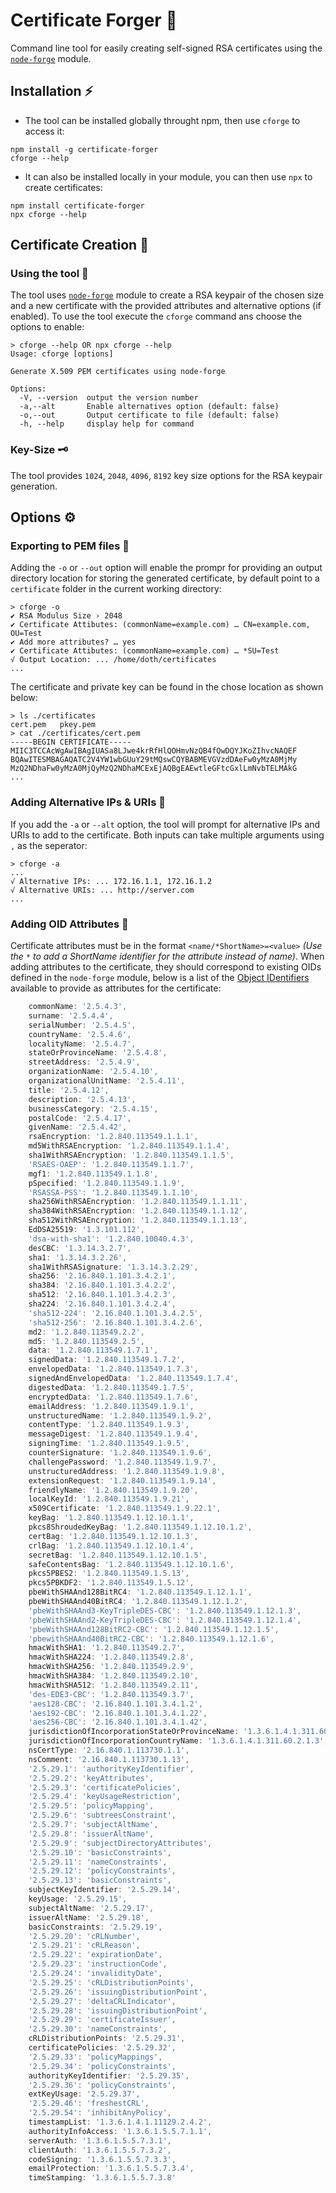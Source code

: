 # Certificate Forger :closed_book:
Command line tool for easily creating self-signed RSA certificates using the [`node-forge`](https://www.npmjs.com/package/node-forge) module. 

## Installation :zap:
- The tool can be installed globally throught npm, then use `cforge` to access it:
```console
npm install -g certificate-forger
cforge --help
```
- It can also be installed locally in your module, you can then use `npx` to create certificates:
```console
npm install certificate-forger
npx cforge --help
```

## Certificate Creation :scroll:
### Using the tool :hammer:
The tool uses [`node-forge`](https://www.npmjs.com/package/node-forge) module to create a RSA keypair of the chosen size and  a new certificate with the provided attributes and alternative options (if enabled). To use the tool execute the `cforge` command ans choose the options to enable:
```console
> cforge --help OR npx cforge --help
Usage: cforge [options]

Generate X.509 PEM certificates using node-forge

Options:
  -V, --version  output the version number
  -a,--alt       Enable alternatives option (default: false)
  -o,--out       Output certificate to file (default: false)
  -h, --help     display help for command
```
### Key-Size :old_key:
The tool provides `1024`, `2048`, `4096`, `8192` key size options for the RSA keypair generation.

## Options :gear:
### Exporting to PEM files :open_file_folder:
Adding the `-o` or `--out` option will enable the prompr for providing an output directory location for storing the generated certificate, by default point to a `certificate` folder in the current working directory:
```console
> cforge -o
✔ RSA Modulus Size › 2048
✔ Certificate Attibutes: (commonName=example.com) … CN=example.com, OU=Test
✔ Add more attributes? … yes
✔ Certificate Attibutes: (commonName=example.com) … *SU=Test
√ Output Location: ... /home/doth/certificates
...
```
The certificate and private key can be found in the chose location as shown below:
```console
> ls ./certificates
cert.pem   pkey.pem
> cat ./certificates/cert.pem
-----BEGIN CERTIFICATE-----
MIIC3TCCAcWgAwIBAgIUASa8LJwe4krRfHlQOHmvNzQB4fQwDQYJKoZIhvcNAQEF
BQAwITESMBAGAQATC2V4YW1wbGUuY29tMQswCQYBABMEVGVzdDAeFw0yMzA0MjMy
MzQ2NDhaFw0yMzA0MjQyMzQ2NDhaMCExEjAQBgEAEwtleGFtcGxlLmNvbTELMAkG
...
```

### Adding Alternative IPs & URIs :link:
If you add the `-a` or `--alt` option, the tool will prompt for alternative IPs and URIs to add to the certificate. Both inputs can take multiple arguments using `,` as the seperator:
```console
> cforge -a
...
√ Alternative IPs: ... 172.16.1.1, 172.16.1.2
√ Alternative URIs: ... http://server.com 
...
```

### Adding OID Attributes :wrench:
Certificate attributes must be in the format `<name/*ShortName>=<value>` *(Use the `*` to add a ShortName identifier for the attribute instead of name)*.
When adding attributes to the certificate, they should correspond to existing OIDs defined in the `node-forge` module, below is a list of the [Object IDentifiers](https://en.wikipedia.org/wiki/Object_identifier) available to provide as attributes for the certificate:
```js
    commonName: '2.5.4.3',
    surname: '2.5.4.4',
    serialNumber: '2.5.4.5',
    countryName: '2.5.4.6',
    localityName: '2.5.4.7',
    stateOrProvinceName: '2.5.4.8',
    streetAddress: '2.5.4.9',
    organizationName: '2.5.4.10',
    organizationalUnitName: '2.5.4.11',
    title: '2.5.4.12',
    description: '2.5.4.13',
    businessCategory: '2.5.4.15',
    postalCode: '2.5.4.17',
    givenName: '2.5.4.42',
    rsaEncryption: '1.2.840.113549.1.1.1',
    md5WithRSAEncryption: '1.2.840.113549.1.1.4',
    sha1WithRSAEncryption: '1.2.840.113549.1.1.5',
    'RSAES-OAEP': '1.2.840.113549.1.1.7',
    mgf1: '1.2.840.113549.1.1.8',
    pSpecified: '1.2.840.113549.1.1.9',
    'RSASSA-PSS': '1.2.840.113549.1.1.10',
    sha256WithRSAEncryption: '1.2.840.113549.1.1.11',
    sha384WithRSAEncryption: '1.2.840.113549.1.1.12',
    sha512WithRSAEncryption: '1.2.840.113549.1.1.13',
    EdDSA25519: '1.3.101.112',
    'dsa-with-sha1': '1.2.840.10040.4.3',
    desCBC: '1.3.14.3.2.7',
    sha1: '1.3.14.3.2.26',
    sha1WithRSASignature: '1.3.14.3.2.29',
    sha256: '2.16.840.1.101.3.4.2.1',
    sha384: '2.16.840.1.101.3.4.2.2',
    sha512: '2.16.840.1.101.3.4.2.3',
    sha224: '2.16.840.1.101.3.4.2.4',
    'sha512-224': '2.16.840.1.101.3.4.2.5',
    'sha512-256': '2.16.840.1.101.3.4.2.6',
    md2: '1.2.840.113549.2.2',
    md5: '1.2.840.113549.2.5',
    data: '1.2.840.113549.1.7.1',
    signedData: '1.2.840.113549.1.7.2',
    envelopedData: '1.2.840.113549.1.7.3',
    signedAndEnvelopedData: '1.2.840.113549.1.7.4',
    digestedData: '1.2.840.113549.1.7.5',
    encryptedData: '1.2.840.113549.1.7.6',
    emailAddress: '1.2.840.113549.1.9.1',
    unstructuredName: '1.2.840.113549.1.9.2',
    contentType: '1.2.840.113549.1.9.3',
    messageDigest: '1.2.840.113549.1.9.4',
    signingTime: '1.2.840.113549.1.9.5',
    counterSignature: '1.2.840.113549.1.9.6',
    challengePassword: '1.2.840.113549.1.9.7',
    unstructuredAddress: '1.2.840.113549.1.9.8',
    extensionRequest: '1.2.840.113549.1.9.14',
    friendlyName: '1.2.840.113549.1.9.20',
    localKeyId: '1.2.840.113549.1.9.21',
    x509Certificate: '1.2.840.113549.1.9.22.1',
    keyBag: '1.2.840.113549.1.12.10.1.1',
    pkcs8ShroudedKeyBag: '1.2.840.113549.1.12.10.1.2',
    certBag: '1.2.840.113549.1.12.10.1.3',
    crlBag: '1.2.840.113549.1.12.10.1.4',
    secretBag: '1.2.840.113549.1.12.10.1.5',
    safeContentsBag: '1.2.840.113549.1.12.10.1.6',
    pkcs5PBES2: '1.2.840.113549.1.5.13',
    pkcs5PBKDF2: '1.2.840.113549.1.5.12',
    pbeWithSHAAnd128BitRC4: '1.2.840.113549.1.12.1.1',
    pbeWithSHAAnd40BitRC4: '1.2.840.113549.1.12.1.2',
    'pbeWithSHAAnd3-KeyTripleDES-CBC': '1.2.840.113549.1.12.1.3',
    'pbeWithSHAAnd2-KeyTripleDES-CBC': '1.2.840.113549.1.12.1.4',
    'pbeWithSHAAnd128BitRC2-CBC': '1.2.840.113549.1.12.1.5',
    'pbewithSHAAnd40BitRC2-CBC': '1.2.840.113549.1.12.1.6',
    hmacWithSHA1: '1.2.840.113549.2.7',
    hmacWithSHA224: '1.2.840.113549.2.8',
    hmacWithSHA256: '1.2.840.113549.2.9',
    hmacWithSHA384: '1.2.840.113549.2.10',
    hmacWithSHA512: '1.2.840.113549.2.11',
    'des-EDE3-CBC': '1.2.840.113549.3.7',
    'aes128-CBC': '2.16.840.1.101.3.4.1.2',
    'aes192-CBC': '2.16.840.1.101.3.4.1.22',
    'aes256-CBC': '2.16.840.1.101.3.4.1.42',
    jurisdictionOfIncorporationStateOrProvinceName: '1.3.6.1.4.1.311.60.2.1.2',
    jurisdictionOfIncorporationCountryName: '1.3.6.1.4.1.311.60.2.1.3',
    nsCertType: '2.16.840.1.113730.1.1',
    nsComment: '2.16.840.1.113730.1.13',
    '2.5.29.1': 'authorityKeyIdentifier',
    '2.5.29.2': 'keyAttributes',
    '2.5.29.3': 'certificatePolicies',
    '2.5.29.4': 'keyUsageRestriction',
    '2.5.29.5': 'policyMapping',
    '2.5.29.6': 'subtreesConstraint',
    '2.5.29.7': 'subjectAltName',
    '2.5.29.8': 'issuerAltName',
    '2.5.29.9': 'subjectDirectoryAttributes',
    '2.5.29.10': 'basicConstraints',
    '2.5.29.11': 'nameConstraints',
    '2.5.29.12': 'policyConstraints',
    '2.5.29.13': 'basicConstraints',
    subjectKeyIdentifier: '2.5.29.14',
    keyUsage: '2.5.29.15',
    subjectAltName: '2.5.29.17',
    issuerAltName: '2.5.29.18',
    basicConstraints: '2.5.29.19',
    '2.5.29.20': 'cRLNumber',
    '2.5.29.21': 'cRLReason',
    '2.5.29.22': 'expirationDate',
    '2.5.29.23': 'instructionCode',
    '2.5.29.24': 'invalidityDate',
    '2.5.29.25': 'cRLDistributionPoints',
    '2.5.29.26': 'issuingDistributionPoint',
    '2.5.29.27': 'deltaCRLIndicator',
    '2.5.29.28': 'issuingDistributionPoint',
    '2.5.29.29': 'certificateIssuer',
    '2.5.29.30': 'nameConstraints',
    cRLDistributionPoints: '2.5.29.31',
    certificatePolicies: '2.5.29.32',
    '2.5.29.33': 'policyMappings',
    '2.5.29.34': 'policyConstraints',
    authorityKeyIdentifier: '2.5.29.35',
    '2.5.29.36': 'policyConstraints',
    extKeyUsage: '2.5.29.37',
    '2.5.29.46': 'freshestCRL',
    '2.5.29.54': 'inhibitAnyPolicy',
    timestampList: '1.3.6.1.4.1.11129.2.4.2',
    authorityInfoAccess: '1.3.6.1.5.5.7.1.1',
    serverAuth: '1.3.6.1.5.5.7.3.1',
    clientAuth: '1.3.6.1.5.5.7.3.2',
    codeSigning: '1.3.6.1.5.5.7.3.3',
    emailProtection: '1.3.6.1.5.5.7.3.4',
    timeStamping: '1.3.6.1.5.5.7.3.8'
```